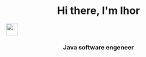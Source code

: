 <h1 align="center">Hi there, I'm Ihor</h1>
<img src="https://github.com/blackcater/blackcater/raw/main/images/Hi.gif" height="32"/></h1>
<h3 align="center">Java software engeneer</h3>
